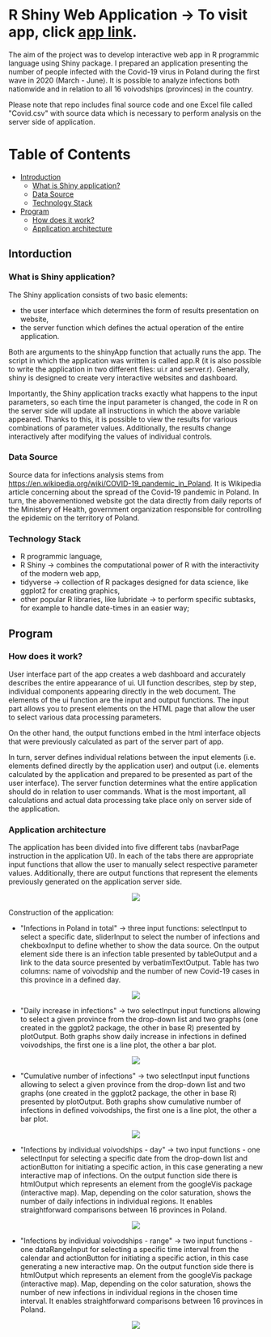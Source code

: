 # R Shiny Web Application -> To visit app, click [app link](https://maciej-pyra.shinyapps.io/shiny-covid-poland/).

The aim of the project was to develop interactive web app in R programmic language using Shiny package. I prepared an application presenting the number of people infected with the Covid-19 virus in Poland during the first wave in 2020 (March - June). It is possible to analyze infections both nationwide and in relation to all 16 voivodships (provinces) in the country.

Please note that repo includes final source code and one Excel file called "Covid.csv" with source data which is necessary to perform analysis on the server side of application.


# Table of Contents

  * [Introduction](#intro)
     * [What is Shiny application?](#intro1)
     * [Data Source](#intro2)
     * [Technology Stack](#intro3)
  * [Program](#desc)
     * [How does it work?](#desc1)
     * [Application architecture](#desc2)


<a name="intro"></a>
<a name="intro1"></a>
## Intorduction
### What is Shiny application?

The Shiny application consists of two basic elements:
- the user interface which determines the form of results presentation on website,
- the server function which defines the actual operation of the entire application.
 
Both are arguments to the shinyApp function that actually runs the app. The script in which the application was written is called app.R (it is also possible to write the application in two different files: ui.r and server.r). Generally, shiny is designed to create very interactive websites and dashboard.

Importantly, the Shiny application tracks exactly what happens to the input parameters, so each time the input parameter is changed, the code in R on the server side will update all instructions in which the above variable appeared. Thanks to this, it is possible to view the results for various combinations of parameter values. Additionally, the results change interactively after modifying the values of individual controls.

<a name="intro2"></a>
### Data Source
Source data for infections analysis stems from https://en.wikipedia.org/wiki/COVID-19_pandemic_in_Poland. It is Wikipedia article concerning about the spread of the Covid-19 pandemic in Poland. In turn, the abovementioned website got the data directly from daily reports of the Ministery of Health, government organization responsible for controlling the epidemic on the territory of Poland.

<a name="intro3"></a>
### Technology Stack
* R programmic language,
* R Shiny -> combines the computational power of R with the interactivity of the modern web app,
* tidyverse -> collection of R packages designed for data science, like ggplot2 for creating graphics,
* other popular R libraries, like lubridate -> to perform specific subtasks, for example to handle date-times in an easier way; 


<a name="desc"></a>
## Program

<a name="desc1"></a>
### How does it work?
User interface part of the app creates a web dashboard and accurately describes the entire appearance of ui. UI function describes, step by step, individual components appearing directly in the web document. The elements of the ui function are the input and output functions. The input part allows you to present elements on the HTML page that allow the user to select various data processing parameters.

On the other hand, the output functions embed in the html interface objects that were previously calculated as part of the server part of app.

In turn, server defines individual relations between the input elements (i.e. elements defined directly by the application user) and output (i.e. elements calculated by the application and prepared to be presented as part of the user interface). The server function determines what the entire application should do in relation to user commands. What is the most important, all calculations and actual data processing take place only on server side of the application.

<a name="desc2"></a>
### Application architecture
The application has been divided into five different tabs (navbarPage instruction in the application UI). In each of the tabs there are appropriate input functions that allow the user to manually select respective parameter values. Additionally, there are output functions that represent the elements previously generated on the application server side.
</br>

<p align="center">
  <img src="https://github.com/MaciejPyra/r-shiny-application/blob/main/Application/Bookmarks.JPG" />
</p>


Construction of the application:
- "Infections in Poland in total" -> three input functions: selectInput to select a specific date, sliderInput to select the number of infections and chekboxInput to define whether to show the data source. On the output element side there is an infection table presented by tableOutput and a link to the data source presented by verbatimTextOutput. Table has two columns: name of voivodship and the number of new Covid-19 cases in this province in a defined day.

<p align="center">
  <img src="https://github.com/MaciejPyra/r-shiny-application/blob/main/Application/Tab1.JPG" />
</p>

- "Daily increase in infections" -> two selectInput input functions allowing to select a given province from the drop-down list and two graphs (one created in the ggplot2 package, the other in base R) presented by plotOutput. Both graphs show daily increase in infections in defined voivodships, the first one is a line plot, the other a bar plot.

<p align="center">
  <img src="https://github.com/MaciejPyra/r-shiny-application/blob/main/Application/Tab2.JPG" />
</p>

- "Cumulative number of infections" -> two selectInput input functions allowing to select a given province from the drop-down list and two graphs (one created in the ggplot2 package, the other in base R) presented by plotOutput. Both graphs show cumulative number of infections in defined voivodships, the first one is a line plot, the other a bar plot.

<p align="center">
  <img src="https://github.com/MaciejPyra/r-shiny-application/blob/main/Application/Tab3.JPG" />
</p>

- "Infections by individual voivodships - day" -> two input functions - one selectInput for selecting a specific date from the drop-down list and actionButton for initiating a specific action, in this case generating a new interactive map of infections. On the output function side there is htmlOutput which represents an element from the googleVis package (interactive map). Map, depending on the color saturation, shows the number of daily infections in individual regions. It enables straightforward comparisons between 16 provinces in Poland. 


<p align="center">
  <img src="https://github.com/MaciejPyra/r-shiny-application/blob/main/Application/Tab4.JPG" />
</p>

- "Infections by individual voivodships - range" -> two input functions - one dataRangeInput for selecting a specific time interval from the calendar and actionButton for initiating a specific action, in this case generating a new interactive map. On the output function side there is htmlOutput which represents an element from the googleVis package (interactive map). Map, depending on the color saturation, shows the number of new infections in individual regions in the chosen time interval. It enables straightforward comparisons between 16 provinces in Poland. 


<p align="center">
  <img src="https://github.com/MaciejPyra/r-shiny-application/blob/main/Application/Tab5.JPG" />
</p>

